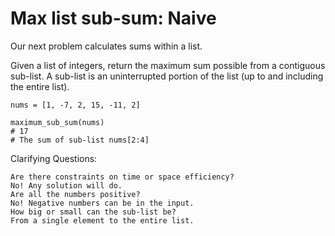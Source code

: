 # Max list sub-sum: Naive

Our next problem calculates sums within a list.

Given a list of integers, return the maximum sum possible from a contiguous sub-list. A sub-list is an uninterrupted portion of the list (up to and including the entire list).

    nums = [1, -7, 2, 15, -11, 2]

    maximum_sub_sum(nums)
    # 17
    # The sum of sub-list nums[2:4]

Clarifying Questions:

    Are there constraints on time or space efficiency?
    No! Any solution will do.
    Are all the numbers positive?
    No! Negative numbers can be in the input.
    How big or small can the sub-list be?
    From a single element to the entire list.
